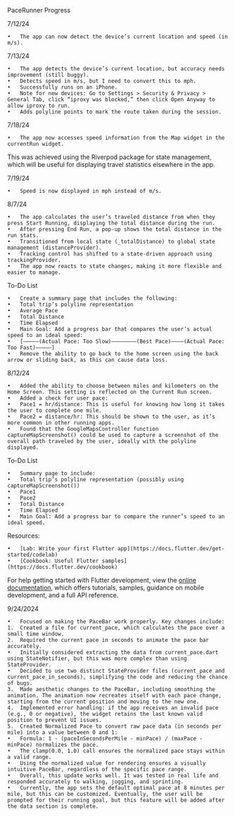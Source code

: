 PaceRunner Progress

7/12/24

	•	The app can now detect the device’s current location and speed (in m/s).

7/13/24

	•	The app detects the device’s current location, but accuracy needs improvement (still buggy).
	•	Detects speed in m/s, but I need to convert this to mph.
	•	Successfully runs on an iPhone.
	•	Note for new devices: Go to Settings > Security & Privacy > General Tab, click “iproxy was blocked,” then click Open Anyway to allow iproxy to run.
	•	Adds polyline points to mark the route taken during the session.

7/18/24

	•	The app now accesses speed information from the Map widget in the currentRun widget.
This was achieved using the Riverpod package for state management, which will be useful for displaying travel statistics elsewhere in the app.

7/19/24

	•	Speed is now displayed in mph instead of m/s.

8/7/24

	•	The app calculates the user’s traveled distance from when they press Start Running, displaying the total distance during the run.
	•	After pressing End Run, a pop-up shows the total distance in the run stats.
	•	Transitioned from local state (_totalDistance) to global state management (distanceProvider).
	•	Tracking control has shifted to a state-driven approach using trackingProvider.
	•	The app now reacts to state changes, making it more flexible and easier to manage.

To-Do List

	•	Create a summary page that includes the following:
	•	Total trip’s polyline representation
	•	Average Pace
	•	Total Distance
	•	Time Elapsed
	•	Main Goal: Add a progress bar that compares the user’s actual speed to an ideal speed:
	•	[—————(Actual Pace: Too Slow)————————(Best Pace)————(Actual Pace: Too Fast)—————]
	•	Remove the ability to go back to the home screen using the back arrow or sliding back, as this can cause data loss.

8/12/24

	•	Added the ability to choose between miles and kilometers on the Home Screen. This setting is reflected on the Current Run screen.
	•	Added a check for user pace:
	•	Pace1 = hr/distance: This is useful for knowing how long it takes the user to complete one mile.
	•	Pace2 = distance/hr: This should be shown to the user, as it’s more common in other running apps.
	•	Found that the GoogleMapsController function captureMapScreenshot() could be used to capture a screenshot of the overall path traveled by the user, ideally with the polyline displayed.

To-Do List

	•	Summary page to include:
	•	Total trip’s polyline representation (possibly using captureMapScreenshot())
	•	Pace1
	•	Pace2
	•	Total Distance
	•	Time Elapsed
	•	Main Goal: Add a progress bar to compare the runner’s speed to an ideal speed.

Resources:

	•	[Lab: Write your first Flutter app](https://docs.flutter.dev/get-started/codelab)
	•	[Cookbook: Useful Flutter samples](https://docs.flutter.dev/cookbook)

For help getting started with Flutter development, view the [online documentation](https://docs.flutter.dev/), which offers tutorials, samples, guidance on mobile development, and a full API reference.


9/24/2024

	•	Focused on making the PaceBar work properly. Key changes include:
	1.	Created a file for current_pace, which calculates the pace over a small time window.
	2.	Required the current pace in seconds to animate the pace bar accurately.
	•	Initially considered extracting the data from current_pace.dart using StateNotifier, but this was more complex than using StateProvider.
	•	Decided to use two distinct StateProvider files (current_pace and current_pace_in_seconds), simplifying the code and reducing the chance of bugs.
	3.	Made aesthetic changes to the PaceBar, including smoothing the animation. The animation now recreates itself with each pace change, starting from the current position and moving to the new one.
	4.	Implemented error handling: if the app receives an invalid pace (e.g., 0 or negative), the widget retains the last known valid position to prevent UI issues.
	5.	Created Normalized Pace to convert raw pace data (in seconds per mile) into a value between 0 and 1:
	•	Formula: 1 - (paceInSecondsPerMile - minPace) / (maxPace - minPace) normalizes the pace.
	•	The clamp(0.0, 1.0) call ensures the normalized pace stays within a valid range.
	•	Using the normalized value for rendering ensures a visually intuitive PaceBar, regardless of the specific pace range.
	•	Overall, this update works well. It was tested in real life and responded accurately to walking, jogging, and sprinting.
	•	Currently, the app sets the default optimal pace at 8 minutes per mile, but this can be customized. Eventually, the user will be prompted for their running goal, but this feature will be added after the data section is complete.
